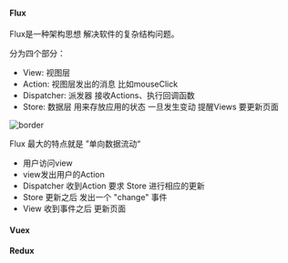 #### Flux

Flux是一种架构思想 解决软件的复杂结构问题。

分为四个部分：

* View: 视图层
* Action: 视图层发出的消息 比如mouseClick
* Dispatcher: 派发器 接收Actions、执行回调函数
* Store: 数据层 用来存放应用的状态 一旦发生变动 提醒Views 要更新页面



![border](http://www.ruanyifeng.com/blogimg/asset/2016/bg2016011503.png)

Flux 最大的特点就是 ”单向数据流动“

* 用户访问view
* view发出用户的Action
* Dispatcher 收到Action 要求 Store 进行相应的更新
* Store 更新之后 发出一个 "change" 事件 
* View 收到事件之后 更新页面



#### Vuex











#### Redux





